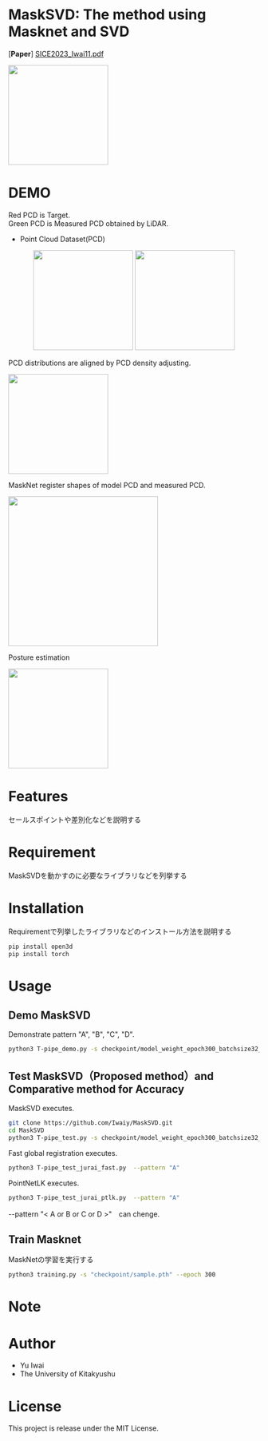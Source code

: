 # MaskSVD: The method using Masknet and SVD
[**Paper**] [SICE2023_Iwai11.pdf](https://github.com/user-attachments/files/16595458/SICE2023_Iwai11.pdf)


<img src="https://github.com/user-attachments/assets/e07e608d-5152-4a59-b39f-7f5b1bdd62c0" height="200">
 
# DEMO

Red PCD is Target. \
Green PCD is Measured PCD obtained by LiDAR.
 
* Point Cloud Dataset(PCD) 

<p align="center">
      <img src="https://github.com/user-attachments/assets/541bdc40-3e8d-4c9f-ae19-8cd6f88f562e" height="200">
      <img src="https://github.com/user-attachments/assets/0a3075bf-cf28-4b9f-8104-22c716e6283b" height="200">
</p>

PCD distributions are aligned by PCD density adjusting.

<img src="https://github.com/user-attachments/assets/0b3c1752-225a-42c4-8fed-edc2080912be" height="200" >

MaskNet register shapes of model PCD and measured PCD.

<img src="https://github.com/user-attachments/assets/bcfac44b-8926-4a15-9538-be655536fde8" height="300" >

Posture estimation 

<img src="https://github.com/user-attachments/assets/bf8de7c7-8fbf-43e2-8356-c5917fcb2b14" height="200" >

# Features


セールスポイントや差別化などを説明する
 
# Requirement
 
MaskSVDを動かすのに必要なライブラリなどを列挙する

 
# Installation
 
Requirementで列挙したライブラリなどのインストール方法を説明する
 
```bash
pip install open3d
pip install torch
```
 
# Usage
## Demo MaskSVD

Demonstrate pattern "A", "B", "C", "D".

```bash
python3 T-pipe_demo.py -s checkpoint/model_weight_epoch300_batchsize32_plane.pth --pattern "A"
```

## Test MaskSVD（Proposed method）and Comparative method for Accuracy

 MaskSVD executes.

```bash
git clone https://github.com/Iwaiy/MaskSVD.git
cd MaskSVD
python3 T-pipe_test.py -s checkpoint/model_weight_epoch300_batchsize32_plane.pth --pattern "A"
```

Fast global registration executes.

```bash
python3 T-pipe_test_jurai_fast.py  --pattern "A"
```

PointNetLK executes.

```bash
python3 T-pipe_test_jurai_ptlk.py  --pattern "A"
```

--pattern "< A or B or C or D >"　can chenge.　

## Train Masknet
MaskNetの学習を実行する

```bash
python3 training.py -s "checkpoint/sample.pth" --epoch 300
```

# Note

# Author
 
* Yu Iwai
* The University of Kitakyushu
 
# License

This project is release under the MIT License.

